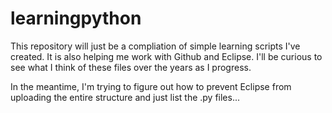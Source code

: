 # learningpython

This repository will just be a compliation of simple learning scripts I've created. It is also helping me work with Github and Eclipse. I'll be curious to see what I think of these files over the years as I progress.

In the meantime, I'm trying to figure out how to prevent Eclipse from uploading the entire structure and just list the .py files...
